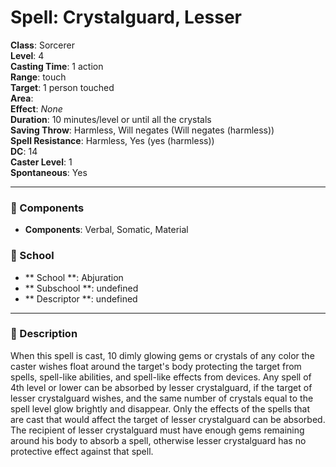
# Spell: Crystalguard, Lesser
**Class**: Sorcerer  
**Level**: 4  
**Casting Time**: 1 action  
**Range**: touch  
**Target**: 1 person touched  
**Area**:   
**Effect**: _None_  
**Duration**: 10 minutes/level or until all the crystals  
**Saving Throw**: Harmless, Will negates (Will negates (harmless))  
**Spell Resistance**: Harmless, Yes (yes (harmless))  
**DC**: 14  
**Caster Level**: 1  
**Spontaneous**: Yes

---

### 🔮 Components
- **Components**: Verbal, Somatic, Material

### 🏫 School
- ** School **: Abjuration
- ** Subschool **: undefined
- ** Descriptor **: undefined
---

### 📜 Description
When this spell is cast, 10 dimly glowing gems or crystals of any color the caster wishes float around the target's body protecting the target from spells, spell-like abilities, and spell-like effects from devices. Any spell of 4th level or lower can be absorbed by lesser crystalguard, if the target of lesser crystalguard wishes, and the same number of crystals equal to the spell level glow brightly and disappear. Only the effects of the spells that are cast that would affect the target of lesser crystalguard  can be absorbed. The recipient of lesser crystalguard must have enough gems remaining around his body to absorb a spell, otherwise lesser crystalguard has no protective effect against that spell.

